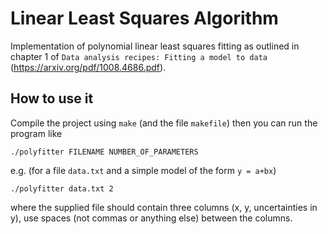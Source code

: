 # Linear Least Squares Algorithm

Implementation of polynomial linear least squares fitting as outlined in chapter 1 of `Data analysis recipes: Fitting a model to data` (https://arxiv.org/pdf/1008.4686.pdf).

## How to use it
 
Compile the project using `make` (and the file `makefile`) then you can run the program like

```
./polyfitter FILENAME NUMBER_OF_PARAMETERS
```

e.g. (for a file `data.txt` and a simple model of the form `y = a+bx`)

```
./polyfitter data.txt 2
```

where the supplied file should contain three columns (x, y, uncertainties in y), use spaces (not commas or anything else) between the columns.